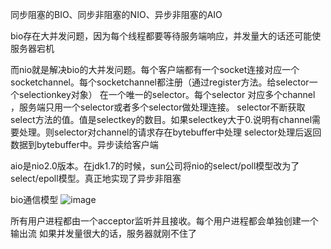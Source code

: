 同步阻塞的BIO、同步非阻塞的NIO、异步非阻塞的AIO


bio存在大并发问题，因为每个线程都要等待服务端响应，并发量大的话还可能使服务器宕机

而nio就是解决bio的大并发问题。每个客户端都有一个socket连接对应一个socketchannel。每个socketchannel都注册（通过register方法。给selector一个selectionkey对象）
在一个唯一的selector。每个selector 对应多个channel ，服务端只用一个selector或者多个selector做处理连接。
selector不断获取select方法的值。值是selectkey的数目。如果selectkey大于0.说明有channel需要处理。则selector对channel的请求存在bytebuffer中处理
selector处理后返回数据到bytebuffer中。异步读给客户端


aio是nio2.0版本。在jdk1.7的时候，sun公司将nio的select/poll模型改为了select/epoll模型。真正地实现了异步非阻塞


bio通信模型
![image](https://ss1.bdstatic.com/70cFvXSh_Q1YnxGkpoWK1HF6hhy/it/u=3998843336,2088311625&fm=27&gp=0.jpg)

所有用户进程都由一个acceptor监听并且接收。每个用户进程都会单独创建一个输出流
如果并发量很大的话，服务器就刚不住了


